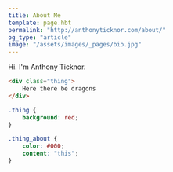 ```yaml
---
title: About Me
template: page.hbt
permalink: "http://anthonyticknor.com/about/"
og_type: "article"
image: "/assets/images/_pages/bio.jpg"
---
```


Hi. I'm Anthony Ticknor. 

```html
<div class="thing">
    Here there be dragons
</div>
```

```css
.thing {
    background: red;
}

.thing_about {
    color: #000;
    content: "this";
}
```